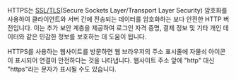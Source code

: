 HTTPS는 [SSL/TLS](obsidian://open?vault=%EB%A1%9C%EB%93%9C%EB%A7%B5%20%EA%B3%B5%EB%B6%80&file=%EB%A1%9C%EB%93%9C%EB%A7%B5%2F1.%20Internet%2FHow%20does%20the%20internet%20work%2FSSL%2CTLS)(Secure Sockets Layer/Transport Layer Security) 암호화를 사용하여 클라이언트와 서버 간에 전송되는 데이터를 암호화하는 보다 안전한 HTTP 버전입니다. 이는 추가 보안 계층을 제공하여 로그인 자격 증명, 결제 정보 및 기타 개인 데이터와 같은 민감한 정보를 보호하는 데 도움이 됩니다.

HTTPS를 사용하는 웹사이트를 방문하면 웹 브라우저의 주소 표시줄에 자물쇠 아이콘이 표시되어 연결이 안전하다는 것을 나타냅니다. 웹사이트 주소 앞에 "http" 대신 "https"라는 문자가 표시될 수도 있습니다.